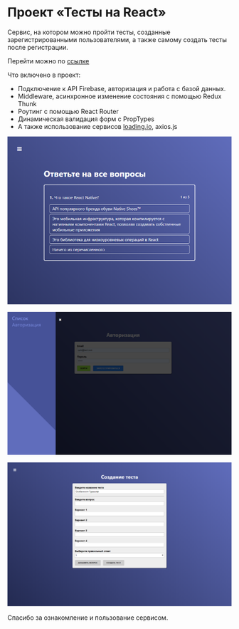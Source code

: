 # Проект «Тесты на React»


<p>Сервис, на котором можно пройти тесты, созданные зарегистрированными пользователями, а также самому создать тесты после регистрации.</p>
<p>Перейти можно по <a href="https://react-quiz-c9f11.firebaseapp.com/">ссылке</a></p>
<p>Что включено в проект:
<ul>
<li>Подключение к API Firebase, авторизация и работа с базой данных.</li>
<li>Middleware, aсинхронное изменение состояния с помощью Redux Thunk</li>
<li>Роутинг с помощью React Router</li>
<li>Динамическая валидация форм с PropTypes</li>
  <li>A также использование сервисов <a href="https://loading.io/css/">loading.io</a>, axios.js</li>
</ul> 
</p>
<p><img alt="pic1" src="screen1.png"/></p>
<p><img alt="pic2" src="screen2.png"/></p>
<p><img alt="pic3" src="screen3.png"/></p>
<p>Спасибо за ознакомление и пользование сервисом.</p>

